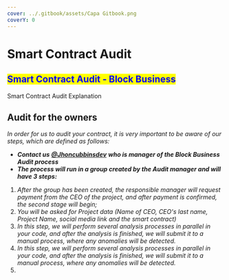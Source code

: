 ```yaml
---
cover: ../.gitbook/assets/Capa Gitbook.png
coverY: 0
---
```


# Smart Contract Audit

## <mark style="color:blue;">Smart Contract Audit - Block Business</mark>

<mark style="color:blue;"></mark>

Smart Contract Audit Explanation

##

## Audit for the owners

_In order for us to audit your contract, it is very important to be aware of our steps, which are defined as follows:_

* _**Contact us**_ [_**@Jhoncubbinsdev**_](https://t.me/Jhoncubbinsdev) _**who is manager of the Block Business Audit process**_
* _**The process will run in a group created by the Audit manager and will have 3 steps:**_

1. _After the group has been created, the responsible manager will request payment from the CEO of the project, and after payment is confirmed, the second stage will begin;_
2. _You will be asked for Project data (Name of CEO, CEO's last name, Project Name, social media link and the smart contract)_
3. _In this step, we will perform several analysis processes in parallel in your code, and after the analysis is finished, we will submit it to a manual process, where any anomalies will be detected._
4. _In this step, we will perform several analysis processes in parallel in your code, and after the analysis is finished, we will submit it to a manual process, where any anomalies will be detected._
5.
